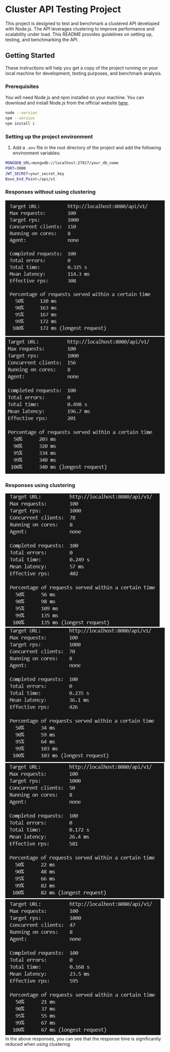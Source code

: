 # Cluster API Testing Project

This project is designed to test and benchmark a clustered API developed with Node.js. The API leverages clustering to improve performance and scalability under load. This README provides guidelines on setting up, testing, and benchmarking the API.

## Getting Started

These instructions will help you get a copy of the project running on your local machine for development, testing purposes, and benchmark analysis.

### Prerequisites

You will need Node.js and npm installed on your machine. You can download and install Node.js from the official website [here](https://nodejs.org/en/download/).

```bash
node --version
npm --version
npm install i
```

### Setting up the project environment

1. Add a `.env` file in the root directory of the project and add the following environment variables:

```bash
MONGODB_URL=mongodb://localhost:27017/your_db_name
PORT=3000
JWT_SECRET=your_secret_key
Base_End_Point=/api/v1
```



### Responses without using clustering

![alt text](image.png)
![alt text](image-1.png)

### Responses using clustering

![alt text](image-2.png)
![alt text](image-3.png)
![alt text](image-4.png)
![alt text](image-5.png)
In the above responses, you can see that the response time is significantly reduced when using clustering.




